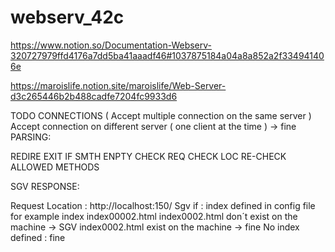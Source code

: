 # webserv_42c
https://www.notion.so/Documentation-Webserv-320727979ffd4176a7dd5ba41aaadf46#1037875184a04a8a852a2f334941406e

https://maroislife.notion.site/maroislife/Web-Server-d3c265446b2b488cadfe7204fc9933d6


TODO
CONNECTIONS  ( Accept multiple connection  on the same server )
            Accept connection on different server ( one client at the time ) -> fine 
PARSING:

REDIRE
EXIT IF SMTH ENPTY
CHECK REQ
CHECK LOC
 RE-CHECK ALLOWED METHODS 
 
SGV RESPONSE:

Request Location : http://localhost:150/ Sgv if : index defined in config file for example index index00002.html
                                                index0002.html don´t exist on the machine -> SGV
                                                index0002.html exist on the machine -> fine 
                                                     No index defined : fine 
                                                    
                                                